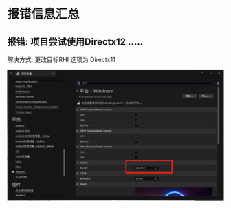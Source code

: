 # 报错信息汇总

## 报错: 项目尝试使用Directx12 ..... 

解决方式: 更改目标RHI 选项为 Directx11

![](https://raw.githubusercontent.com/gongjianOnline/ImgHosting/main/img/1723180156648.png)